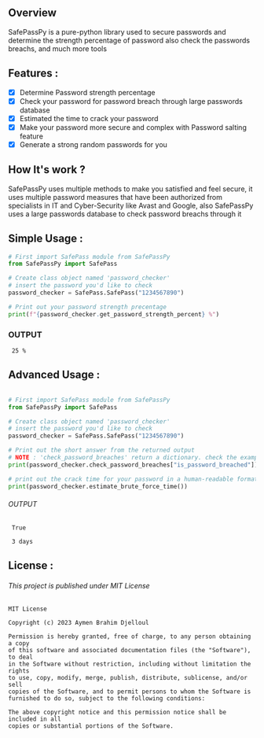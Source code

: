 ## Overview
<p>SafePassPy is a pure-python library used to secure passwords and determine the strength percentage of password also check the passwords breachs, and much more tools</p>

## Features :
- [x] Determine Password strength percentage
- [x] Check your password for password breach through large passwords database 
- [x] Estimated the time to crack your password
- [x] Make your password more secure and complex with Password salting feature
- [x] Generate a strong random passwords for you

## How It's work ?
<p>SafePassPy uses multiple methods to make you satisfied and feel secure, it uses multiple password measures that have been authorized from specialists in IT and Cyber-Security
like Avast and Google, also SafePassPy uses a large passwords database to check password breachs through it</p>

## Simple Usage :

~~~python
# First import SafePass module from SafePassPy
from SafePassPy import SafePass

# Create class object named 'password_checker'
# insert the password you'd like to check
password_checker = SafePass.SafePass("1234567890")

# Print out your password strength precentage
print(f"{password_checker.get_password_strength_percent} %")

~~~

### OUTPUT

~~~
 25 %
~~~

## Advanced Usage :

~~~python

# First import SafePass module from SafePassPy
from SafePassPy import SafePass

# Create class object named 'password_checker'
# insert the password you'd like to check
password_checker = SafePass.SafePass("1234567890")

# Print out the short answer from the returned output
# NOTE : 'check_password_breaches' return a dictionary. check the examples directory 
print(password_checker.check_password_breaches["is_password_breached"])

# print out the crack time for your password in a human-readable format
print(password_checker.estimate_brute_force_time())

~~~

<h6>OUTPUT</h6>

~~~
 True

 3 days
~~~

## License :
<h6>This project is published under MIT License </h6>

~~~
MIT License

Copyright (c) 2023 Aymen Brahim Djelloul

Permission is hereby granted, free of charge, to any person obtaining a copy
of this software and associated documentation files (the "Software"), to deal
in the Software without restriction, including without limitation the rights
to use, copy, modify, merge, publish, distribute, sublicense, and/or sell
copies of the Software, and to permit persons to whom the Software is
furnished to do so, subject to the following conditions:

The above copyright notice and this permission notice shall be included in all
copies or substantial portions of the Software.

~~~

